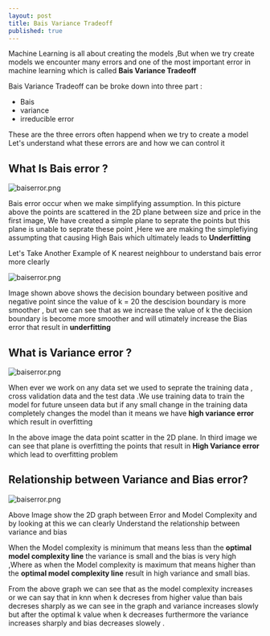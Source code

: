 ```yaml
---
layout: post
title: Bais Variance Tradeoff
published: true
---
```

Machine Learning is all about creating the models ,But when we try create models we encounter many errors and one of the most important error in machine learning which is called **Bais Variance Tradeoff**

Bais Variance Tradeoff can be broke down into three part :
- Bais
- variance
- irreducible error

These are the three errors often happend when we try to create a model
Let's understand what these  errors are and how we can control it

## What Is Bais error ?
![baiserror.png]({{site.baseurl}}/images/baiserror.png)

Bais error occur when we make simplifying assumption.
In this picture above the points are scattered in the 2D plane between size and price in the first image, We have created a simple plane to seprate the points but this plane is unable to seprate these point ,Here we are making the simplefiying assumpting that causing High Bais which ultimately leads to **Underfitting**

Let's Take Another Example of K nearest neighbour to understand bais error more clearly

![baiserror.png]({{site.baseurl}}/images/20nearestneigh.png)

Image shown above shows the decision boundary between positive and negative point since the value of k = 20 
the descision boundary is more smoother , but we can see that as we increase the value of k the decision boundary is become more smoother and will utimately increase the Bias error that result in **underfitting**

## What is Variance error ?
![baiserror.png]({{site.baseurl}}/images/baiserror.png)

When ever we work on any data set we used to seprate the training data , cross validation data and the test data .We use training data to train the model for future unseen data but if any small change in the training data completely changes the model than it means we have **high variance error** which result in overfitting

In the above image  the data point scatter in the 2D plane. In third image we can see that plane is overfitting the points that result in **High Variance error** which lead to overfitting problem 

## Relationship between Variance and Bias error?

![baiserror.png]({{site.baseurl}}/images/biasvariance.png)

Above Image show the 2D graph between Error and Model Complexity and  by looking at this we can clearly Understand the relationship between variance and bias 

When the Model complexity is minimum that means less than the **optimal model complexity line** the variance is small and the bias is very high ,Where as when the Model complexity is maximum that means higher than the **optimal model complexity line** result in high variance and small bias.

From the above graph we can see that as the model complexity increases or we can say that in knn when k decreses from higher value than bais decreses sharply as we can see in the graph and variance increases slowly  but after the optimal k value when k decreases furthermore the variance increases sharply and bias decreases slowely .











